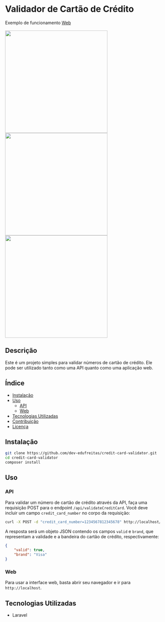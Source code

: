 # Validador de Cartão de Crédito
Exemplo de funcionamento [Web](#web)<br>
<br>
<img src="https://i.ibb.co/t4YHPJ1/validcreditcard.png" width="333"/> <img src="https://i.ibb.co/YfsFgRm/validcreditcard2.png" width="333"/>
<img src="https://i.ibb.co/4fY5NH5/validcreditcard3.png" width="333"/>


## Descrição

Este é um projeto simples para validar números de cartão de crédito. Ele pode ser utilizado tanto como uma API quanto como uma aplicação web.

## Índice

- [Instalação](#instalação)
- [Uso](#uso)
  - [API](#api)
  - [Web](#web)
- [Tecnologias Utilizadas](#tecnologias-utilizadas)
- [Contribuição](#contribuição)
- [Licença](#licença)

## Instalação

```bash
git clone https://github.com/dev-edufreitas/credit-card-validator.git
cd credit-card-validator
composer install
```

## Uso

### API

Para validar um número de cartão de crédito através da API, faça uma requisição POST para o endpoint `/api/validateCreditCard`. Você deve incluir um campo `credit_card_number` no corpo da requisição:

```bash
curl -X POST -d "credit_card_number=1234567812345678" http://localhost/api/validateCreditCard
```

A resposta será um objeto JSON contendo os campos `valid` e `brand`, que representam a validade e a bandeira do cartão de crédito, respectivamente:

```json
{
    "valid": true,
    "brand": "Visa"
}
```

### Web

Para usar a interface web, basta abrir seu navegador e ir para `http://localhost`.

## Tecnologias Utilizadas

- Laravel

